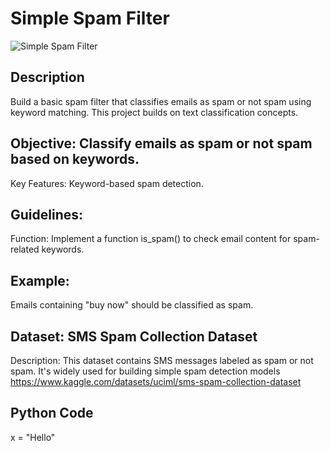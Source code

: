 # Simple Spam Filter

![Simple Spam Filter](https://github.com/anaccashian/PyClub/blob/main/Images/Spam.webp)

## Description
Build a basic spam filter that classifies emails as spam or not spam using keyword matching. This project builds on text classification concepts.

## Objective: Classify emails as spam or not spam based on keywords.
Key Features: Keyword-based spam detection.

##  Guidelines:
Function: Implement a function is_spam() to check email content for spam-related keywords.

## Example: 
Emails containing "buy now" should be classified as spam.

## Dataset: SMS Spam Collection Dataset
Description: This dataset contains SMS messages labeled as spam or not spam. It's widely used for building simple spam detection models
https://www.kaggle.com/datasets/uciml/sms-spam-collection-dataset

## Python Code
x = "Hello"
